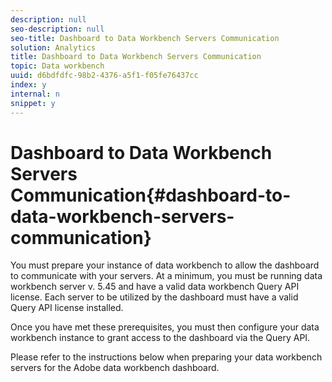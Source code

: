 ```yaml
---
description: null
seo-description: null
seo-title: Dashboard to Data Workbench Servers Communication
solution: Analytics
title: Dashboard to Data Workbench Servers Communication
topic: Data workbench
uuid: d6bdfdfc-98b2-4376-a5f1-f05fe76437cc
index: y
internal: n
snippet: y
---
```


# Dashboard to Data Workbench Servers Communication{#dashboard-to-data-workbench-servers-communication}

You must prepare your instance of data workbench to allow the dashboard to communicate with your servers. At a minimum, you must be running data workbench server v. 5.45 and have a valid data workbench Query API license. Each server to be utilized by the dashboard must have a valid Query API license installed.

Once you have met these prerequisites, you must then configure your data workbench instance to grant access to the dashboard via the Query API.

Please refer to the instructions below when preparing your data workbench servers for the Adobe data workbench dashboard. 
